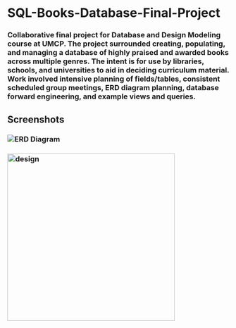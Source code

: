 # SQL-Books-Database-Final-Project

### Collaborative final project for Database and Design Modeling course at UMCP. The project surrounded creating, populating, and managing a database of highly praised and awarded books across multiple genres. The intent is for use by libraries, schools, and universities to aid in deciding curriculum material. Work involved intensive planning of fields/tables, consistent scheduled group meetings, ERD diagram planning, database forward engineering, and example views and queries.

## Screenshots 
### ![ERD Diagram](https://user-images.githubusercontent.com/51097225/62388156-9552db80-b52a-11e9-9c19-c0f0fb0cbf27.png)
### <img width="380" alt="design" src="https://user-images.githubusercontent.com/51097225/62388273-e236b200-b52a-11e9-9fbe-37c4b35ce8d4.png">
